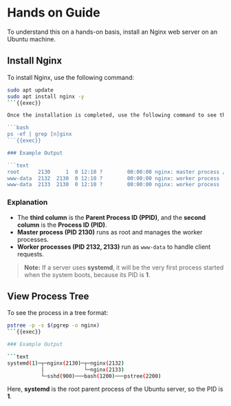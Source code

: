 # Hands on Guide

To understand this on a hands-on basis, install an Nginx web server on an Ubuntu machine.

## Install Nginx

To install Nginx, use the following command:

```bash
sudo apt update
sudo apt install nginx -y
```{{exec}}

Once the installation is completed, use the following command to see the Nginx's parent (master) and the child (worker) processes:

```bash
ps -ef | grep [n]ginx
```{{exec}}

### Example Output

```text
root      2130     1  0 12:10 ?        00:00:00 nginx: master process /usr/sbin/nginx -g daemon off;
www-data  2132  2130  0 12:10 ?        00:00:00 nginx: worker process
www-data  2133  2130  0 12:10 ?        00:00:00 nginx: worker process
```

### Explanation

* The **third column** is the **Parent Process ID (PPID)**, and the **second column** is the **Process ID (PID)**.
* **Master process (PID 2130)** runs as root and manages the worker processes.
* **Worker processes (PID 2132, 2133)** run as `www-data` to handle client requests.

> **Note:** If a server uses **systemd**, it will be the very first process started when the system boots, because its PID is **1**.

## View Process Tree

To see the process in a tree format:

```bash
pstree -p -s $(pgrep -o nginx)
```{{exec}}

### Example Output

```text
systemd(1)─┬─nginx(2130)─┬─nginx(2132)
           │             └─nginx(2133)
           └─sshd(900)───bash(1200)───pstree(2200)
```

Here, **systemd** is the root parent process of the Ubuntu server, so the PID is **1**.

